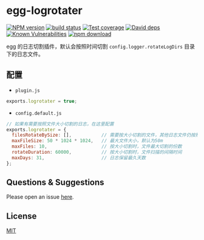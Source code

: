 # egg-logrotater

[![NPM version][npm-image]][npm-url]
[![build status][travis-image]][travis-url]
[![Test coverage][codecov-image]][codecov-url]
[![David deps][david-image]][david-url]
[![Known Vulnerabilities][snyk-image]][snyk-url]
[![npm download][download-image]][download-url]

[npm-image]: https://img.shields.io/npm/v/egg-logrotater.svg?style=flat-square
[npm-url]: https://npmjs.org/package/egg-logrotater
[travis-image]: https://img.shields.io/travis/eggjs/egg-logrotater.svg?style=flat-square
[travis-url]: https://travis-ci.org/eggjs/egg-logrotater
[codecov-image]: https://img.shields.io/codecov/c/github/eggjs/egg-logrotater.svg?style=flat-square
[codecov-url]: https://codecov.io/github/eggjs/egg-logrotater?branch=master
[david-image]: https://img.shields.io/david/eggjs/egg-logrotater.svg?style=flat-square
[david-url]: https://david-dm.org/eggjs/egg-logrotater
[snyk-image]: https://snyk.io/test/npm/egg-logrotater/badge.svg?style=flat-square
[snyk-url]: https://snyk.io/test/npm/egg-logrotater
[download-image]: https://img.shields.io/npm/dm/egg-logrotater.svg?style=flat-square
[download-url]: https://npmjs.org/package/egg-logrotater

egg 的日志切割插件，默认会按照时间切割 `config.logger.rotateLogDirs` 目录下的日志文件。

## 配置

- `plugin.js`

```js
exports.logrotater = true;
```

- `config.default.js`

```js
// 如果有需要按照文件大小切割的日志，在这里配置
exports.logrotater = {
  filesRotateBySize: [],           // 需要按大小切割的文件，其他日志文件仍按照通常方式切割
  maxFileSize: 50 * 1024 * 1024,   // 最大文件大小，默认为50m
  maxFiles: 10,                    // 按大小切割时，文件最大切割的份数
  rotateDuration: 60000,           // 按大小切割时，文件扫描的间隔时间
  maxDays: 31,                     // 日志保留最久天数
};
```

## Questions & Suggestions

Please open an issue [here](https://github.com/eggjs/egg/issues).

## License

[MIT](LICENSE)
